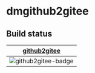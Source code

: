 # dmgithub2gitee

## Build status
| [github2gitee][github2gitee-link] | 
| :---------------: | 
| ![github2gitee-badge]      | 

[github2gitee-badge]: https://github.com/brinkqiang/dmgithub2gitee/workflows/github2gitee/badge.svg "github2gitee status"
[github2gitee-link]:  https://github.com/brinkqiang/dmgithub2gitee/actions/workflows/github2gitee.yml "github2gitee status"
